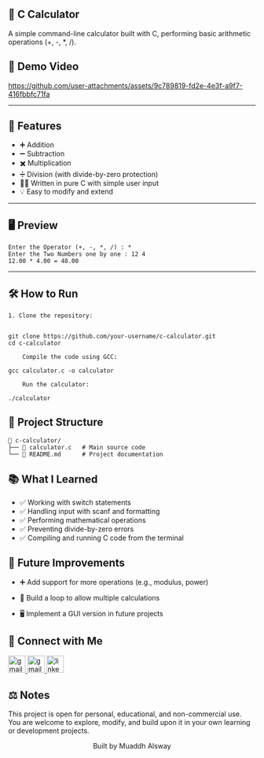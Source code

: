 ## 🧮 C Calculator 
<p>
  A simple command-line calculator built with C, performing basic arithmetic operations (+, -, *, /).
</p>




## 🎥 Demo Video


https://github.com/user-attachments/assets/9c789819-fd2e-4e3f-a9f7-416fbbfc71fa







---

## 📌 Features

- ➕ Addition
- ➖ Subtraction
- ✖️ Multiplication
- ➗ Division (with divide-by-zero protection)
- 👨‍💻 Written in pure C with simple user input
- 💡 Easy to modify and extend

---

## 🖥️ Preview
```
Enter the Operator (+, -, *, /) : *
Enter the Two Numbers one by one : 12 4
12.00 * 4.00 = 48.00

```
---

## 🛠️ How to Run
```
1. Clone the repository:


git clone https://github.com/your-username/c-calculator.git
cd c-calculator

    Compile the code using GCC:

gcc calculator.c -o calculator

    Run the calculator:

./calculator
```
## 📂 Project Structure
```
📁 c-calculator/
├── 📄 calculator.c   # Main source code
└── 📄 README.md      # Project documentation
```

## 📚 What I Learned

- ✅ Working with switch statements
- ✅ Handling input with scanf and formatting
- ✅ Performing mathematical operations
- ✅ Preventing divide-by-zero errors
- ✅ Compiling and running C code from the terminal

## 🤔 Future Improvements

- ➕ Add support for more operations (e.g., modulus, power)

- 🔁 Build a loop to allow multiple calculations

- 🖥️ Implement a GUI version in future projects

## 💬 Connect with Me

    

   <a href="https://github.com/MuaddhAlsway" target="_blank">
    <img src="https://img.shields.io/static/v1?message=Github&logo=github&label=&color=black&logoColor=white&labelColor=&style=for-the-badge" height="35" alt="gmail logo"  />
  </a>
  <a href="https://mail.google.com/mail/muaddhalsway.com" target="_blank">
    <img src="https://img.shields.io/static/v1?message=Gmail&logo=gmail&label=&color=D14836&logoColor=white&labelColor=&style=for-the-badge" height="35" alt="gmail logo"  />
  </a>
  <a href="https://www.linkedin.com/in/muaddh-alsway/" target="_blank">
    <img src="https://img.shields.io/static/v1?message=LinkedIn&logo=linkedin&label=&color=0077B5&logoColor=white&labelColor=&style=for-the-badge" height="35" alt="linkedin logo"  />
  </a>

## ⚖️ Notes

 This project is open for personal, educational, and non-commercial use.  
 You are welcome to explore, modify, and build upon it in your own learning or development projects.

<p align="center" > Built by Muaddh Alsway</p> 
